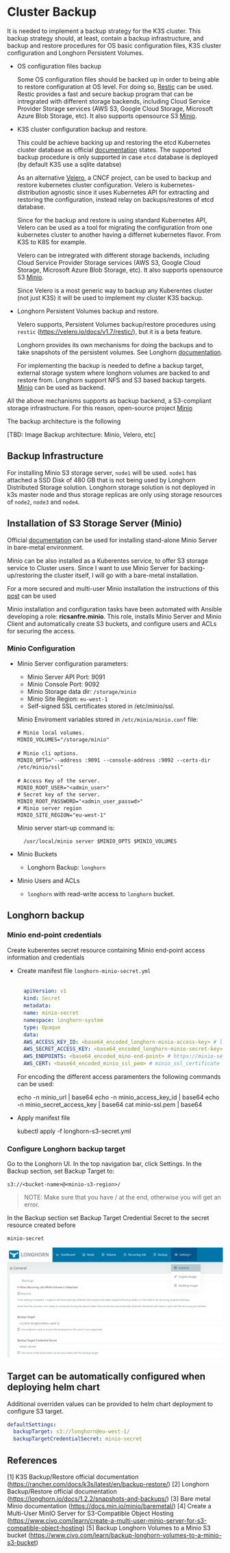 # Cluster Backup

It is needed to implement a backup strategy for the K3S cluster. This backup strategy should, at least, contain a backup infrastructure, and backup and restore procedures for OS basic configuration files, K3S cluster configuration and Longhorn Persistent Volumes.

- OS configuration files backup

    Some OS configuration files should be backed up in order to being able to restore configuration at OS level.
    For doing so, [Restic](restic.net) can be used. Restic provides a fast and secure backup program that can be intregrated with different storage backends, including Cloud Service Provider Storage services (AWS S3, Google Cloud Storage, Microsoft Azure Blob Storage, etc). It also supports opensource S3 [Minio](min.io). 


- K3S cluster configuration backup and restore.

    This could be achieve backing up and restoring the etcd Kubernetes cluster database as official [documentation](https://rancher.com/docs/k3s/latest/en/backup-restore/) states. The supported backup procedure is only supported in case `etcd` database is deployed (by default K3S use a sqlite databse)

    As an alternative [Velero](velero.io), a CNCF project, can be used to backup and restore kubernetes cluster configuration. Velero is kubernetes-distribution agnostic since it uses Kubernetes API for extracting and restoring the configuration, instead relay on backups/restores of etcd database.

    Since for the backup and restore is using standard Kubernetes API, Velero can be used as a tool for migrating the configuration from one kubernetes cluster to another having a differnet kubernetes flavor. From K3S to K8S for example.

    Velero can be intregrated with different storage backends, including Cloud Service Provider Storage services (AWS S3, Google Cloud Storage, Microsoft Azure Blob Storage, etc). It also supports opensource S3 [Minio](min.io). 

    Since Velero is a most generic way to backup any Kuberentes cluster (not just K3S) it will be used to implement my cluster K3S backup.

- Longhorn Persistent Volumes backup and restore.

    Velero supports, Persistent Volumes backup/restore procedures using `restic` (https://velero.io/docs/v1.7/restic/), but it is a beta feature.

    Longhorn provides its own mechanisms for doing the backups and to take snapshots of the persistent volumes. See Longhorn [documentation](https://longhorn.io/docs/1.2.2/snapshots-and-backups/).

    For implementing the backup is needed to define a backup target, external storage system where longhorn volumes are backed to and restore from. Longhorn support NFS and S3 based backup targets. [Minio](min.io) can be used as backend.


All the above mechanisms supports as backup backend, a S3-compliant storage infrastructure. For this reason, open-source project [Minio](https://min.io/)


The backup architecture is the following

[TBD: Image Backup architecture: Minio, Velero, etc]

## Backup Infrastructure

For installing Minio S3 storage server, `node1` will be used. `node1` has attached a SSD Disk of 480 GB that is not being used by Longhorn Distributed Storage solution. Longhorn storage solution is not deployed in k3s master node and thus storage replicas are only using storage resources of `node2`, `node3` and `node4`.

## Installation of S3 Storage Server (Minio)

Official [documentation](https://docs.min.io/minio/baremetal/installation/deploy-minio-standalone.html) can be used for installing stand-alone Minio Server in bare-metal environment. 

Minio can be also installed as a Kuberentes service, to offer S3 storage service to Cluster users. Since I want to use Minio Server for backing-up/restoring the cluster itself, I will go with a bare-metal installation.

For a more secured and multi-user Minio installation the instructions of this [post](https://www.civo.com/learn/create-a-multi-user-minio-server-for-s3-compatible-object-hosting) can be used

Minio installation and configuration tasks have been automated with Ansible developing a role: **ricsanfre.minio**. This role, installs Minio Server and Minio Client and automatically create S3 buckets, and configure users and ACLs for securing the access.

### Minio Configuration

- Minio Server configuration parameters:
    - Minio Server API Port: 9091
    - Minio Console Port: 9092
    - Minio Storage data dir: `/storage/minio`
    - Minio Site Region: `eu-west-1`
    - Self-signed SSL certificates stored in /etc/minio/ssl.

    Minio Enviroment variables stored in `/etc/minio/minio.conf` file:
    ```
    # Minio local volumes.
    MINIO_VOLUMES="/storage/minio"

    # Minio cli options.
    MINIO_OPTS="--address :9091 --console-address :9092 --certs-dir /etc/minio/ssl"

    # Access Key of the server.
    MINIO_ROOT_USER="<admin_user>"
    # Secret key of the server.
    MINIO_ROOT_PASSWORD="<admin_user_passwd>"
    # Minio server region
    MINIO_SITE_REGION="eu-west-1"
    ```

    Minio server start-up command is:

        /usr/local/minio server $MINIO_OPTS $MINIO_VOLUMES


- Minio Buckets
    - Longhorn Backup: `longhorn`

- Minio Users and ACLs
    - `longhorn` with read-write access to `longhorn` bucket.



## Longhorn backup


### Minio end-point credentials

Create kuberentes secret resource containing Minio end-point access information and credentials

- Create manifest file `longhorn-minio-secret.yml`

  ```yml

    apiVersion: v1
    kind: Secret
    metadata:
    name: minio-secret
    namespace: longhorn-system
    type: Opaque
    data:
    AWS_ACCESS_KEY_ID: <base64_encoded_longhorn-minio-access-key> # longhorn
    AWS_SECRET_ACCESS_KEY: <base64_encoded_longhorn-minio-secret-key> # longhornpass
    AWS_ENDPOINTS: <base64_encoded_mino-end-point> # https://minio-service.default:9000
    AWS_CERT: <base64_encoded_minio_ssl_pem> # minio_ssl_certificate
  ```
  For encoding the different access paramenters the following commands can be used:

    echo -n minio_url | base64
    echo -n minio_access_key_id | base64
    echo -n minio_secret_access_key | base64
    cat minio-ssl.pem | base64

- Apply manifest file

   kubectl apply -f longhorn-s3-secret.yml

### Configure Longhorn backup target

Go to the Longhorn UI. In the top navigation bar, click Settings. In the Backup section, set Backup Target to:

    s3://<bucket-name>@<minio-s3-region>/
    

> NOTE: Make sure that you have / at the end, otherwise you will get an error.

In the Backup section set Backup Target Credential Secret to the secret resource created before

    minio-secret

![longhorn-backup-settings](./images/longhorn_backup_settings.png)

## Target can be automatically configured when deploying helm chart

Additional overriden values can be provided to helm chart deployment to configure S3 target.

```yml
defaultSettings:
  backupTarget: s3://longhorn@eu-west-1/
  backupTargetCredentialSecret: minio-secret
```
## References

[1] K3S Backup/Restore official documentation (https://rancher.com/docs/k3s/latest/en/backup-restore/)
[2] Longhorn Backup/Restore official documentation (https://longhorn.io/docs/1.2.2/snapshots-and-backups/)
[3] Bare metal Minio documentation (https://docs.min.io/minio/baremetal/)
[4] Create a Multi-User MinIO Server for S3-Compatible Object Hosting (https://www.civo.com/learn/create-a-multi-user-minio-server-for-s3-compatible-object-hosting)
[5] Backup Longhorn Volumes to a Minio S3 bucket (https://www.civo.com/learn/backup-longhorn-volumes-to-a-minio-s3-bucket)
